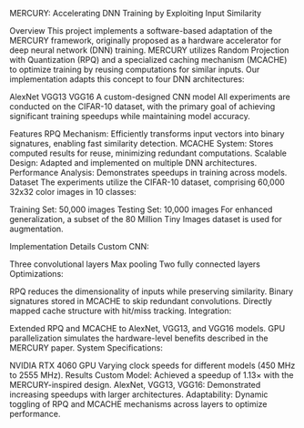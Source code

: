 MERCURY: Accelerating DNN Training by Exploiting Input Similarity

Overview
This project implements a software-based adaptation of the MERCURY framework, originally proposed as a hardware accelerator for deep neural network (DNN) training. MERCURY utilizes Random Projection with Quantization (RPQ) and a specialized caching mechanism (MCACHE) to optimize training by reusing computations for similar inputs. Our implementation adapts this concept to four DNN architectures:

AlexNet
VGG13
VGG16
A custom-designed CNN model
All experiments are conducted on the CIFAR-10 dataset, with the primary goal of achieving significant training speedups while maintaining model accuracy.

Features
RPQ Mechanism: Efficiently transforms input vectors into binary signatures, enabling fast similarity detection.
MCACHE System: Stores computed results for reuse, minimizing redundant computations.
Scalable Design: Adapted and implemented on multiple DNN architectures.
Performance Analysis: Demonstrates speedups in training across models.
Dataset
The experiments utilize the CIFAR-10 dataset, comprising 60,000 32x32 color images in 10 classes:

Training Set: 50,000 images
Testing Set: 10,000 images
For enhanced generalization, a subset of the 80 Million Tiny Images dataset is used for augmentation.

Implementation Details
Custom CNN:

Three convolutional layers
Max pooling
Two fully connected layers
Optimizations:

RPQ reduces the dimensionality of inputs while preserving similarity.
Binary signatures stored in MCACHE to skip redundant convolutions.
Directly mapped cache structure with hit/miss tracking.
Integration:

Extended RPQ and MCACHE to AlexNet, VGG13, and VGG16 models.
GPU parallelization simulates the hardware-level benefits described in the MERCURY paper.
System Specifications:

NVIDIA RTX 4060 GPU
Varying clock speeds for different models (450 MHz to 2555 MHz).
Results
Custom Model: Achieved a speedup of 1.13× with the MERCURY-inspired design.
AlexNet, VGG13, VGG16: Demonstrated increasing speedups with larger architectures.
Adaptability: Dynamic toggling of RPQ and MCACHE mechanisms across layers to optimize performance.
